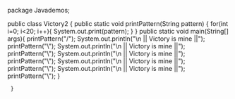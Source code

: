 package Javademos;

public class Victory2 {
    public static void printPattern(String pattern) {
        for(int i=0; i<20; i++){
        System.out.print(pattern);
        }
    }
    public static void main(String[] args){
        printPattern("/");
        System.out.println("\n || Victory is mine ||");
        printPattern("\\");
        System.out.println("\n || Victory is mine ||");
        printPattern("\\");
        System.out.println("\n || Victory is mine ||");
        printPattern("\\");
        System.out.println("\n || Victory is mine ||");
        printPattern("\\");
        System.out.println("\n || Victory is mine ||");
        printPattern("\\");
    }



   

     }

